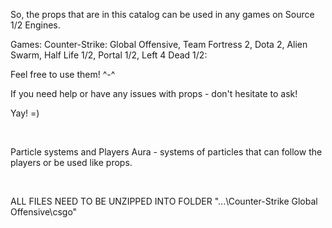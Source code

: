 So, the props that are in this catalog can be used in any games on Source 1/2 Engines.

Games: Counter-Strike: Global Offensive, Team Fortress 2, Dota 2, Alien Swarm, Half Life 1/2, Portal 1/2, Left 4 Dead 1/2:

Feel free to use them! ^-^

If you need help or have any issues with props - don't hesitate to ask!

Yay! =)

 





Particle systems and Players Aura - systems of particles that can follow the players or be used like props.




 


ALL FILES NEED TO BE UNZIPPED INTO FOLDER "...\Counter-Strike Global Offensive\csgo"
